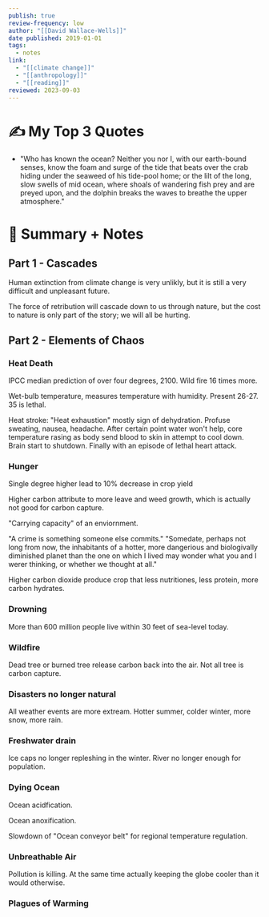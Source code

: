 ```yaml
---
publish: true
review-frequency: low
author: "[[David Wallace-Wells]]"
date published: 2019-01-01
tags:
  - notes
link:
  - "[[climate change]]"
  - "[[anthropology]]"
  - "[[reading]]"
reviewed: 2023-09-03
---
```

# ✍️ My Top 3 Quotes

-   "Who has known the ocean? Neither you nor I, with our earth-bound senses, know the foam and surge of the tide that beats over the crab hiding under the seaweed of his tide-pool home; or the lilt of the long, slow swells of mid ocean, where shoals of wandering fish prey and are preyed upon, and the dolphin breaks the waves to breathe the upper atmosphere."

# 📒 Summary + Notes

## Part 1 - Cascades

Human extinction from climate change is very unlikly, but it is still a very difficult and unpleasant future.

The force of retribution will cascade down to us through nature, but the cost to nature is only part of the story; we will all be hurting.

## Part 2 - Elements of Chaos

### Heat Death

IPCC median prediction of over four degrees, 2100. Wild fire 16 times more.

Wet-bulb temperature, measures temperature with humidity. Present 26-27. 35 is lethal.

Heat stroke: "Heat exhaustion" mostly sign of dehydration. Profuse sweating, nausea, headache. After certain point water won't help, core temperature rasing as body send blood to skin in attempt to cool down. Brain start to shutdown. Finally with an episode of lethal heart attack.

### Hunger

Single degree higher lead to 10% decrease in crop yield

Higher carbon attribute to more leave and weed growth, which is actually not good for carbon capture.

"Carrying capacity" of an enviornment.

"A crime is something someone else commits." "Somedate, perhaps not long from now, the inhabitants of a hotter, more dangerious and biologivally diminished planet than the one on which I lived may wonder what you and I werer thinking, or whether we thought at all."

Higher carbon dioxide produce crop that less nutritiones, less protein, more carbon hydrates.

### Drowning

More than 600 million people live within 30 feet of sea-level today.

### Wildfire

Dead tree or burned tree release carbon back into the air. Not all tree is carbon capture.

### Disasters no longer natural

All weather events are more extream. Hotter summer, colder winter, more snow, more rain.

### Freshwater drain

Ice caps no longer repleshing in the winter. River no longer enough for population.

### Dying Ocean

Ocean acidfication.

Ocean anoxification.

Slowdown of "Ocean conveyor belt" for regional temperature regulation.

### Unbreathable Air

Pollution is killing. At the same time actually keeping the globe cooler than it would otherwise.

### Plagues of Warming